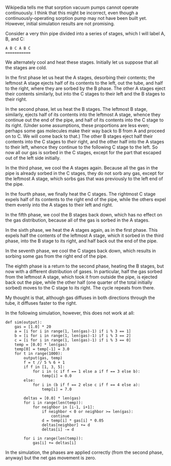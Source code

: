 Wikipedia tells me that sorption vacuum pumps cannot operate
continuously.  I think that this might be incorrect, even though a
continuously-operating sorption pump may not have been built yet.
However, initial simulation results are not promising.

Consider a very thin pipe divided into a series of stages, which I
will label A, B, and C:

    A B C A B C
    ===========

We alternately cool and heat these stages.  Initially let us suppose
that all the stages are cold.

In the first phase let us heat the A stages, desorbing their contents;
the leftmost A stage ejects half of its contents to the left, out the
tube, and half to the right, where they are sorbed by the B phase.
The other A stages eject their contents similarly, but into the C
stages to their left and the B stages to their right.

In the second phase, let us heat the B stages.  The leftmost B stage,
similarly, ejects half of its contents into the leftmost A stage,
whence they continue out the end of the pipe, and half of its contents
into the C stage to its right.  (Under some assumptions, these
proportions are less even; perhaps some gas molecules make their way
back to B from A and proceed on to C.  We will come back to that.)
The other B stages eject half their contents into the C stages to
*their* right, and the other half into the A stages to their left,
whence they continue to the following C stage to the left.  So now all
our gas is sorbed in the C stages, except for the part that escaped
out of the left side initially.

In the third phase, we cool the A stages again.  Because all the gas
in the pipe is already sorbed in the C stages, they do not sorb any
gas, except for the leftmost A stage, which sorbs gas that was
previously to the left end of the pipe.

In the fourth phase, we finally heat the C stages.  The rightmost C
stage expels half of its contents to the right end of the pipe, while
the others expel them evenly into the A stages to their left and
right.

In the fifth phase, we cool the B stages back down, which has no
effect on the gas distribution, because all of the gas is sorbed in
the A stages.

In the sixth phase, we heat the A stages again, as in the first phase.
This expels half the contents of the leftmost A stage, which it sorbed
in the third phase, into the B stage to its right, and half back out
the end of the pipe.

In the seventh phase, we cool the C stages back down, which results in
sorbing some gas from the right end of the pipe.

The eighth phase is a return to the second phase, heating the B
stages, but now with a different distribution of gases.  In
particular, half the gas sorbed from the leftmost A stage, which took
it from outside the pipe, is ejected back out the pipe, while the
other half (one quarter of the total initially sorbed) moves to the C
stage to its right.  The cycle repeats from there.

My thought is that, although gas diffuses in both directions through
the tube, it diffuses faster to the right.

In the following simulation, however, this does not work at all:

    def sim(output):
        gas = [1.0] * 20
        a = [i for i in range(1, len(gas)-1) if i % 3 == 1]
        b = [i for i in range(1, len(gas)-1) if i % 3 == 2]
        c = [i for i in range(1, len(gas)-1) if i % 3 == 0]
        temp = [0.0] * len(gas)
        temp[0] = temp[-1] = 3.0
        for t in range(1000):
            output(gas, temp)
            f = t // 5 % 6 + 1
            if f in [1, 3, 5]:
                for i in (c if f == 1 else a if f == 3 else b):
                    temp[i] = 0.0
            else:
                for i in (b if f == 2 else c if f == 4 else a):
                    temp[i] = 7.0

            deltas = [0.0] * len(gas)
            for i in range(len(temp)):
                for neighbor in [i-1, i+1]:
                    if neighbor < 0 or neighbor >= len(gas):
                        continue
                    d = temp[i] * gas[i] * 0.05
                    deltas[neighbor] += d
                    deltas[i] -= d

            for i in range(len(temp)):
                gas[i] += deltas[i]

In the simulation, the phases are applied correctly (from the second
phase, anyway) but the net gas movement is zero.